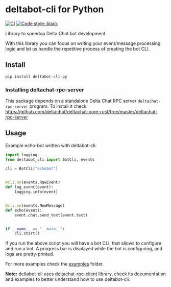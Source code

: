 # deltabot-cli for Python

[![CI](https://github.com/deltachat-bot/deltabot-cli-py/actions/workflows/python-ci.yml/badge.svg)](https://github.com/deltachat-bot/deltabot-cli-py/actions/workflows/python-ci.yml)
[![Code style: black](https://img.shields.io/badge/code%20style-black-000000.svg)](https://github.com/psf/black)

Library to speedup Delta Chat bot development.

With this library you can focus on writing your event/message processing logic and let us handle the repetitive
process of creating the bot CLI.

## Install

```sh
pip install deltabot-cli-py
```

### Installing deltachat-rpc-server

This package depends on a standalone Delta Chat RPC server `deltachat-rpc-server` program.
To install it check:
https://github.com/deltachat/deltachat-core-rust/tree/master/deltachat-rpc-server

## Usage

Example echo-bot written with deltabot-cli:

```python
import logging
from deltabot_cli import BotCli, events

cli = BotCli("echobot")


@cli.on(events.RawEvent)
def log_event(event):
    logging.info(event)


@cli.on(events.NewMessage)
def echo(event):
    event.chat.send_text(event.text)


if __name__ == "__main__":
    cli.start()
```

If you run the above script you will have a bot CLI, that allows to configure and run a bot.
A progress bar is displayed while the bot is configuring, and logs are pretty-printed.

For more examples check the [examples](https://github.com/deltachat-bot/deltabot-cli-py/tree/master/examples) folder.

**Note:** deltabot-cli uses [deltachat-rpc-client](https://github.com/deltachat/deltachat-core-rust/tree/master/deltachat-rpc-client) library, check its documentation and examples to better understand how to use deltabot-cli.
